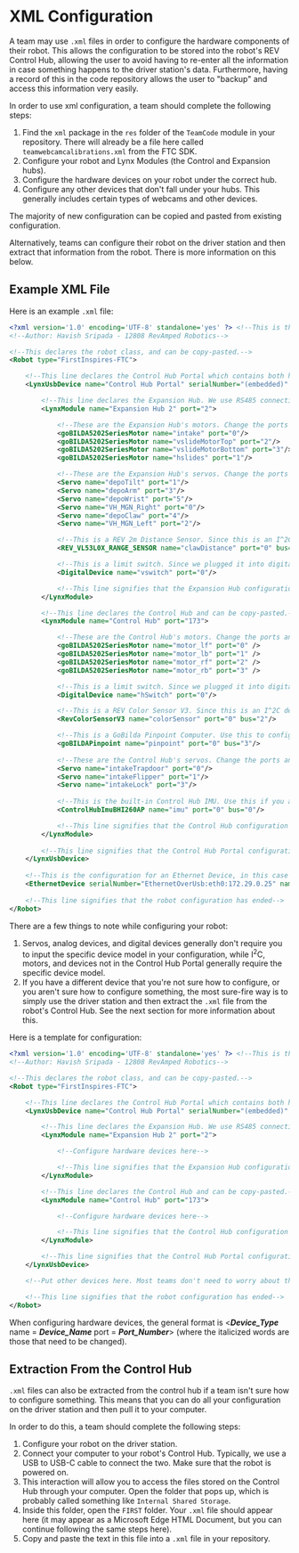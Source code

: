 # XML Configuration

A team may use `.xml` files in order to configure the hardware components of their robot. This allows the configuration to be stored into the
robot's REV Control Hub, allowing the user to avoid having to re-enter all the information in case something happens to the driver station's data. Furthermore, having a record of this in the code repository allows the user to "backup" and access this information very easily.

In order to use xml configuration, a team should complete the following steps:

1. Find the `xml` package in the `res` folder of the `TeamCode` module in your repository. There will already be a file here called `teamwebcamcalibrations.xml` from the FTC SDK.
2. Configure your robot and Lynx Modules (the Control and Expansion hubs).
3. Configure the hardware devices on your robot under the correct hub.
4. Configure any other devices that don't fall under your hubs. This generally includes certain types of webcams and other devices.

The majority of new configuration can be copied and pasted from existing configuration.

Alternatively, teams can configure their robot on the driver station and then extract that information from the robot. There is more information on this below.

## Example XML File

Here is an example `.xml` file:

```xml
<?xml version='1.0' encoding='UTF-8' standalone='yes' ?> <!--This is the xml declaration and can be copy-pasted-->
<!--Author: Havish Sripada - 12808 RevAmped Robotics-->

<!--This declares the robot class, and can be copy-pasted.-->
<Robot type="FirstInspires-FTC">

    <!--This line declares the Control Hub Portal which contains both hubs. It can be copy-pasted-->
    <LynxUsbDevice name="Control Hub Portal" serialNumber="(embedded)" parentModuleAddress="173">

        <!--This line declares the Expansion Hub. We use RS485 connection, so we declare it with a port.-->
        <LynxModule name="Expansion Hub 2" port="2">

            <!--These are the Expansion Hub's motors. Change the ports and names of your motors.-->
            <goBILDA5202SeriesMotor name="intake" port="0"/>
            <goBILDA5202SeriesMotor name="vslideMotorTop" port="2"/>
            <goBILDA5202SeriesMotor name="vslideMotorBottom" port="3"/>
            <goBILDA5202SeriesMotor name="hslides" port="1"/>

            <!--These are the Expansion Hub's servos. Change the ports and names of your servos.-->
            <Servo name="depoTilt" port="1"/>
            <Servo name="depoArm" port="3"/>
            <Servo name="depoWrist" port="5"/>
            <Servo name="VH_MGN_Right" port="0"/>
            <Servo name="depoClaw" port="4"/>
            <Servo name="VH_MGN_Left" port="2"/>

            <!--This is a REV 2m Distance Sensor. Since this is an I^2C device, we require the type of device in the configuration as well.-->
            <REV_VL53L0X_RANGE_SENSOR name="clawDistance" port="0" bus="3" />

            <!--This is a limit switch. Since we plugged it into digital devices, we don't need to specify this in our config.-->
            <DigitalDevice name="vswitch" port="0"/>

            <!--This line signifies that the Expansion Hub configuration has ended.-->
        </LynxModule>

        <!--This line declares the Control Hub and can be copy-pasted.-->
        <LynxModule name="Control Hub" port="173">

            <!--These are the Control Hub's motors. Change the ports and names of your motors.-->
            <goBILDA5202SeriesMotor name="motor_lf" port="0" />
            <goBILDA5202SeriesMotor name="motor_lb" port="1" />
            <goBILDA5202SeriesMotor name="motor_rf" port="2" />
            <goBILDA5202SeriesMotor name="motor_rb" port="3" />

            <!--This is a limit switch. Since we plugged it into digital devices, we don't need to specify this in our config.-->
            <DigitalDevice name="hSwitch" port="0"/>

            <!--This is a REV Color Sensor V3. Since this is an I^2C device, we require the type of device in the configuration as well.-->
            <RevColorSensorV3 name="colorSensor" port="0" bus="2"/>

            <!--This is a GoBilda Pinpoint Computer. Use this to configure your pinpoint if you are using one of the pinpoint localizers.-->
            <goBILDAPinpoint name="pinpoint" port="0" bus="3"/>
            
            <!--These are the Control Hub's servos. Change the ports and names of your servos.-->
            <Servo name="intakeTrapdoor" port="0"/>
            <Servo name="intakeFlipper" port="1"/>
            <Servo name="intakeLock" port="3"/>
            
            <!--This is the built-in Control Hub IMU. Use this if you are using one of the Control Hub IMU localizers.-->
            <ControlHubImuBHI260AP name="imu" port="0" bus="0"/>

            <!--This line signifies that the Control Hub configuration has ended.-->
        </LynxModule>
        
        <!--This line signifies that the Control Hub Portal configuration has ended.-->
    </LynxUsbDevice>
    
    <!--This is the configuration for an Ethernet Device, in this case our Limelight3A.-->
    <EthernetDevice serialNumber="EthernetOverUsb:eth0:172.29.0.25" name="webcam" port="0" ipAddress="172.29.0.1" />
    
    <!--This line signifies that the robot configuration has ended-->
</Robot>
```
There are a few things to note while configuring your robot: 

1. Servos, analog devices, and digital devices generally don't require you to input the specific device model in your configuration, while I<sup>2</sup>C, motors, and devices not in the Control Hub Portal generally require the specific device model.
2. If you have a different device that you're not sure how to configure, or you aren't sure how to configure something, the most sure-fire way is to simply use the driver station and then extract the `.xml` file from the robot's Control Hub. See the next section for more information about this.

Here is a template for configuration:
```xml
<?xml version='1.0' encoding='UTF-8' standalone='yes' ?> <!--This is the xml declaration and can be copy-pasted-->
<!--Author: Havish Sripada - 12808 RevAmped Robotics-->

<!--This declares the robot class, and can be copy-pasted.-->
<Robot type="FirstInspires-FTC">

    <!--This line declares the Control Hub Portal which contains both hubs. It can be copy-pasted-->
    <LynxUsbDevice name="Control Hub Portal" serialNumber="(embedded)" parentModuleAddress="173">

        <!--This line declares the Expansion Hub. We use RS485 connection, so we declare it with a port.-->
        <LynxModule name="Expansion Hub 2" port="2">

            <!--Configure hardware devices here-->

            <!--This line signifies that the Expansion Hub configuration has ended.-->
        </LynxModule>

        <!--This line declares the Control Hub and can be copy-pasted.-->
        <LynxModule name="Control Hub" port="173">

            <!--Configure hardware devices here-->

            <!--This line signifies that the Control Hub configuration has ended.-->
        </LynxModule>

        <!--This line signifies that the Control Hub Portal configuration has ended.-->
    </LynxUsbDevice>

    <!--Put other devices here. Most teams don't need to worry about this unless they are using things like webcams that don't go in the main ports.-->

    <!--This line signifies that the robot configuration has ended-->
</Robot>
```

When configuring hardware devices, the general format is <***Device_Type*** name = ***Device_Name*** port = ***Port_Number***> (where the italicized words are those that need to be changed).

## Extraction From the Control Hub

`.xml` files can also be extracted from the control hub if a team isn't sure how to configure something. This means that you can do all your configuration on the driver station and then pull it to your computer.

In order to do this, a team should complete the following steps:
1. Configure your robot on the driver station.
2. Connect your computer to your robot's Control Hub. Typically, we use a USB to USB-C cable to connect the two. Make sure that the robot is powered on.
3. This interaction will allow you to access the files stored on the Control Hub through your computer. Open the folder that pops up, which is probably called something like `Internal Shared Storage`.
4. Inside this folder, open the `FIRST` folder. Your `.xml` file should appear here (it may appear as a Microsoft Edge HTML Document, but you can continue following the same steps here).
5. Copy and paste the text in this file into a `.xml` file in your repository.
